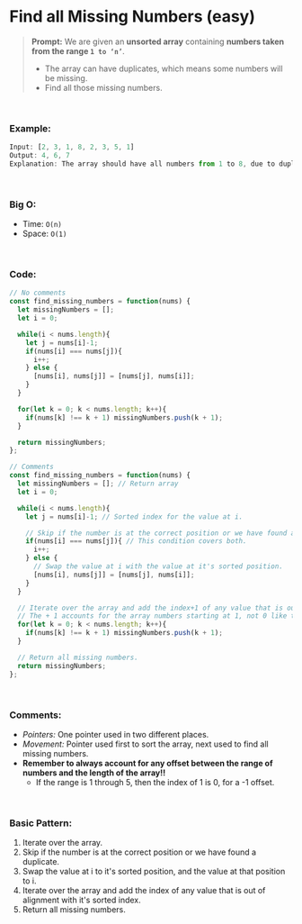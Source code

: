 # Find all Missing Numbers (easy)

> **Prompt:** We are given an **unsorted array** containing **numbers taken from the range `1 to ‘n’`**. 
> - The array can have duplicates, which means some numbers will be missing.
> - Find all those missing numbers.

<br>

### **Example:**

```js
Input: [2, 3, 1, 8, 2, 3, 5, 1]
Output: 4, 6, 7
Explanation: The array should have all numbers from 1 to 8, due to duplicates 4, 6, and 7 are missing.
```

<br>

### **Big O:**
  - Time: `O(n)`
  - Space: `O(1)`

<br>

### **Code:**

```js
// No comments
const find_missing_numbers = function(nums) {
  let missingNumbers = []; 
  let i = 0;

  while(i < nums.length){
    let j = nums[i]-1;
    if(nums[i] === nums[j]){
      i++;
    } else {
      [nums[i], nums[j]] = [nums[j], nums[i]];
    }
  }

  for(let k = 0; k < nums.length; k++){
    if(nums[k] !== k + 1) missingNumbers.push(k + 1);
  }

  return missingNumbers;
};

// Comments
const find_missing_numbers = function(nums) {
  let missingNumbers = []; // Return array
  let i = 0;

  while(i < nums.length){
    let j = nums[i]-1; // Sorted index for the value at i.

    // Skip if the number is at the correct position or we have found a duplicate.
    if(nums[i] === nums[j]){ // This condition covers both.
      i++;
    } else {
      // Swap the value at i with the value at it's sorted position.
      [nums[i], nums[j]] = [nums[j], nums[i]];
    }
  }

  // Iterate over the array and add the index+1 of any value that is out of alignment with it's sorted index.
  // The + 1 accounts for the array numbers starting at 1, not 0 like the indices.
  for(let k = 0; k < nums.length; k++){
    if(nums[k] !== k + 1) missingNumbers.push(k + 1);
  }

  // Return all missing numbers.
  return missingNumbers;
};
```
<br>

### **Comments:**
  - *Pointers:* One pointer used in two different places.
  - *Movement:* Pointer used first to sort the array, next used to find all missing numbers.
  - **Remember to always account for any offset between the range of numbers and the length of the array!!**
    - If the range is 1 through 5, then the index of 1 is 0, for a -1 offset.


<br>

### **Basic Pattern:**
  1. Iterate over the array.
  2. Skip if the number is at the correct position or we have found a duplicate.
  3. Swap the value at i to it's sorted position, and the value at that position to i.
  4. Iterate over the array and add the index of any value that is out of alignment with it's sorted index.
  5. Return all missing numbers.